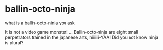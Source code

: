 # ballin-octo-ninja
what is a ballin-octo-ninja you ask

It is not a video game monster! <relief quickly speads through the female world> 
...
Ballin-octo-ninja are eight small perpetrators trained in the japanese arts, hiiiiiii-YAA!
Did you not know ninja is plural?
